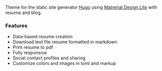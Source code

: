 Theme for the static site generator [Hugo](https://gohugo.io/) using [Matrerial Design Lite](https://getmdl.io/) with resume and blog.

### Features
* Data-based resume creation
* Download text file resume formatted in markdown
* Print resume to pdf
* Fully responsive
* Social contact profiles and sharing
* Customize colors and images in toml and markup
